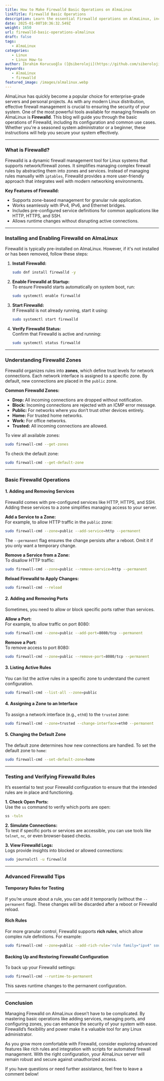 ```yaml
---
title: How to Make Firewalld Basic Operations on AlmaLinux
linkTitle: Firewalld Basic Operations
description: Learn the essential Firewalld operations on AlmaLinux, including adding services, managing ports, configuring zones, and testing your firewall rules for enhanced security.
date: 2025-01-08T10:36:32.549Z
weight: 1650
url: firewalld-basic-operations-almalinux
draft: false
tags:
   - AlmaLinux
categories:
   - Linux
   - Linux How-to
author: İbrahim Korucuoğlu ([@siberoloji](https://github.com/siberoloji))
keywords:
   - AlmaLinux
   - firewalld
featured_image: /images/almalinux.webp
---
```

AlmaLinux has quickly become a popular choice for enterprise-grade servers and personal projects. As with any modern Linux distribution, effective firewall management is crucial to ensuring the security of your system. One of the most powerful tools available for managing firewalls on AlmaLinux is **Firewalld**. This blog will guide you through the basic operations of Firewalld, including its configuration and common use cases. Whether you're a seasoned system administrator or a beginner, these instructions will help you secure your system effectively.  

---

### **What is Firewalld?**  

Firewalld is a dynamic firewall management tool for Linux systems that supports network/firewall zones. It simplifies managing complex firewall rules by abstracting them into zones and services. Instead of managing rules manually with `iptables`, Firewalld provides a more user-friendly approach that integrates well with modern networking environments.  

**Key Features of Firewalld:**  

- Supports zone-based management for granular rule application.  
- Works seamlessly with IPv4, IPv6, and Ethernet bridges.  
- Includes pre-configured service definitions for common applications like HTTP, HTTPS, and SSH.  
- Allows runtime changes without disrupting active connections.  

---

### **Installing and Enabling Firewalld on AlmaLinux**  

Firewalld is typically pre-installed on AlmaLinux. However, if it's not installed or has been removed, follow these steps:  

1. **Install Firewalld:**  

   ```bash
   sudo dnf install firewalld -y
   ```  

2. **Enable Firewalld at Startup:**  
   To ensure Firewalld starts automatically on system boot, run:  

   ```bash
   sudo systemctl enable firewalld
   ```  

3. **Start Firewalld:**  
   If Firewalld is not already running, start it using:  

   ```bash
   sudo systemctl start firewalld
   ```  

4. **Verify Firewalld Status:**  
   Confirm that Firewalld is active and running:  

   ```bash
   sudo systemctl status firewalld
   ```  

---

### **Understanding Firewalld Zones**  

Firewalld organizes rules into **zones**, which define trust levels for network connections. Each network interface is assigned to a specific zone. By default, new connections are placed in the `public` zone.  

**Common Firewalld Zones:**  

- **Drop:** All incoming connections are dropped without notification.  
- **Block:** Incoming connections are rejected with an ICMP error message.  
- **Public:** For networks where you don’t trust other devices entirely.  
- **Home:** For trusted home networks.  
- **Work:** For office networks.  
- **Trusted:** All incoming connections are allowed.  

To view all available zones:  

```bash
sudo firewall-cmd --get-zones
```  

To check the default zone:  

```bash
sudo firewall-cmd --get-default-zone
```  

---

### **Basic Firewalld Operations**  

#### **1. Adding and Removing Services**  

Firewalld comes with pre-configured services like HTTP, HTTPS, and SSH. Adding these services to a zone simplifies managing access to your server.  

**Add a Service to a Zone:**  
For example, to allow HTTP traffic in the `public` zone:  

```bash
sudo firewall-cmd --zone=public --add-service=http --permanent
```  

The `--permanent` flag ensures the change persists after a reboot. Omit it if you only want a temporary change.  

**Remove a Service from a Zone:**  
To disallow HTTP traffic:  

```bash
sudo firewall-cmd --zone=public --remove-service=http --permanent
```  

**Reload Firewalld to Apply Changes:**  

```bash
sudo firewall-cmd --reload
```  

#### **2. Adding and Removing Ports**  

Sometimes, you need to allow or block specific ports rather than services.  

**Allow a Port:**  
For example, to allow traffic on port 8080:  

```bash
sudo firewall-cmd --zone=public --add-port=8080/tcp --permanent
```  

**Remove a Port:**  
To remove access to port 8080:  

```bash
sudo firewall-cmd --zone=public --remove-port=8080/tcp --permanent
```  

#### **3. Listing Active Rules**  

You can list the active rules in a specific zone to understand the current configuration.  

```bash
sudo firewall-cmd --list-all --zone=public
```  

#### **4. Assigning a Zone to an Interface**  

To assign a network interface (e.g., `eth0`) to the `trusted` zone:  

```bash
sudo firewall-cmd --zone=trusted --change-interface=eth0 --permanent
```  

#### **5. Changing the Default Zone**  

The default zone determines how new connections are handled. To set the default zone to `home`:  

```bash
sudo firewall-cmd --set-default-zone=home
```  

---

### **Testing and Verifying Firewalld Rules**  

It’s essential to test your Firewalld configuration to ensure that the intended rules are in place and functioning.  

**1. Check Open Ports:**  
Use the `ss` command to verify which ports are open:  

```bash
ss -tuln
```  

**2. Simulate Connections:**  
To test if specific ports or services are accessible, you can use tools like `telnet`, `nc`, or even browser-based checks.  

**3. View Firewalld Logs:**  
Logs provide insights into blocked or allowed connections:  

```bash
sudo journalctl -u firewalld
```  

---

### **Advanced Firewalld Tips**  

#### **Temporary Rules for Testing**  

If you’re unsure about a rule, you can add it temporarily (without the `--permanent` flag). These changes will be discarded after a reboot or Firewalld reload.  

#### **Rich Rules**  

For more granular control, Firewalld supports **rich rules**, which allow complex rule definitions. For example:  

```bash
sudo firewall-cmd --zone=public --add-rich-rule='rule family="ipv4" source address="192.168.1.100" service name="ssh" accept'
```  

#### **Backing Up and Restoring Firewalld Configuration**  

To back up your Firewalld settings:  

```bash
sudo firewall-cmd --runtime-to-permanent
```  

This saves runtime changes to the permanent configuration.  

---

### **Conclusion**  

Managing Firewalld on AlmaLinux doesn’t have to be complicated. By mastering basic operations like adding services, managing ports, and configuring zones, you can enhance the security of your system with ease. Firewalld’s flexibility and power make it a valuable tool for any Linux administrator.  

As you grow more comfortable with Firewalld, consider exploring advanced features like rich rules and integration with scripts for automated firewall management. With the right configuration, your AlmaLinux server will remain robust and secure against unauthorized access.  

If you have questions or need further assistance, feel free to leave a comment below!  
